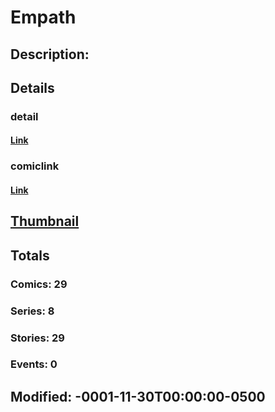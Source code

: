 # Empath
## Description: 
## Details
### detail
#### [Link](http://marvel.com/comics/characters/1009291/empath?utm_campaign=apiRef&utm_source=225578a89fc76f3d20fbffda5d17a88d)
### comiclink
#### [Link](http://marvel.com/comics/characters/1009291/empath?utm_campaign=apiRef&utm_source=225578a89fc76f3d20fbffda5d17a88d)
## [Thumbnail](http://i.annihil.us/u/prod/marvel/i/mg/f/60/4ce59faf350ea.jpg)
## Totals
### Comics: 29
### Series: 8
### Stories: 29
### Events: 0
## Modified: -0001-11-30T00:00:00-0500